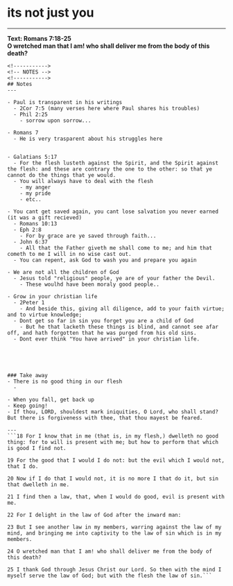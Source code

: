 # its not just you
---

**Text: Romans 7:18-25**  
**O wretched man that I am! who shall deliver me from the body of this death?**  

```
<!----------->
<!-- NOTES -->
<!----------->
## Notes
---

- Paul is transparent in his writings
  - 2Cor 7:5 (many verses here where Paul shares his troubles)
  - Phil 2:25
    - sorrow upon sorrow...
    
- Romans 7
  - He is very trasparent about his struggles here


- Galatians 5:17 
  - For the flesh lusteth against the Spirit, and the Spirit against the flesh: and these are contrary the one to the other: so that ye cannot do the things that ye would.
  - You will always have to deal with the flesh
    - my anger
    - my pride
    - etc..
    
- You cant get saved again, you cant lose salvation you never earned (it was a gift recieved)
  - Romans 10:13
  - Eph 2:8
    - For by grace are ye saved through faith...
  - John 6:37
    - All that the Father giveth me shall come to me; and him that cometh to me I will in no wise cast out.
  - You can repent, ask God to wash you and prepare you again

- We are not all the children of God
  - Jesus told "religious" people, ye are of your father the Devil.
    - These woulhd have been moraly good people..
    
- Grow in your christian life
  - 2Peter 1
    - And beside this, giving all diligence, add to your faith virtue; and to virtue knowledge;
  - Dont get so far in sin you forget you are a child of God    
    - But he that lacketh these things is blind, and cannot see afar off, and hath forgotten that he was purged from his old sins.
  - Dont ever think "You have arrived" in your christian life.
  




### Take away
- There is no good thing in our flesh
  - 
  
- When you fall, get back up
- Keep going!
- If thou, LORD, shouldest mark iniquities, O Lord, who shall stand? But there is forgiveness with thee, that thou mayest be feared.

---
```18 For I know that in me (that is, in my flesh,) dwelleth no good thing: for to will is present with me; but how to perform that which is good I find not.

19 For the good that I would I do not: but the evil which I would not, that I do.

20 Now if I do that I would not, it is no more I that do it, but sin that dwelleth in me.

21 I find then a law, that, when I would do good, evil is present with me.

22 For I delight in the law of God after the inward man:

23 But I see another law in my members, warring against the law of my mind, and bringing me into captivity to the law of sin which is in my members.

24 O wretched man that I am! who shall deliver me from the body of this death?

25 I thank God through Jesus Christ our Lord. So then with the mind I myself serve the law of God; but with the flesh the law of sin.```


